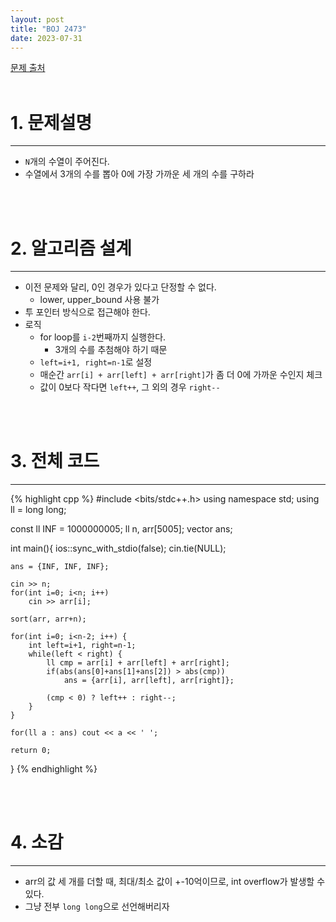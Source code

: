 ```yaml
---
layout: post
title: "BOJ 2473"
date: 2023-07-31
---
```


[문제 출처](https://www.acmicpc.net/problem/2473) <br/><br/>

# 1. 문제설명
<hr>

- `N`개의 수열이 주어진다.
- 수열에서 3개의 수를 뽑아 0에 가장 가까운 세 개의 수를 구하라


<br/><br/>

# 2. 알고리즘 설계
<hr>

- 이전 문제와 달리, 0인 경우가 있다고 단정할 수 없다.
  - lower, upper_bound 사용 불가
- 투 포인터 방식으로 접근해야 한다.
- 로직
  - for loop를 `i-2`번째까지 실행한다.
    - 3개의 수를 추첨해야 하기 때문
  - `left=i+1, right=n-1`로 설정
  - 매순간 `arr[i] + arr[left] + arr[right]`가 좀 더 0에 가까운 수인지 체크
  - 값이 0보다 작다면 `left++`, 그 외의 경우 `right--`

<br/><br/>

# 3. 전체 코드
<hr>

{% highlight cpp %}
#include <bits/stdc++.h>
using namespace std;
using ll = long long;

const ll INF = 1000000005;
ll n, arr[5005];
vector<ll> ans;

int main(){
    ios::sync_with_stdio(false);
    cin.tie(NULL);

    ans = {INF, INF, INF};

    cin >> n;
    for(int i=0; i<n; i++)
        cin >> arr[i];

    sort(arr, arr+n);

    for(int i=0; i<n-2; i++) {
        int left=i+1, right=n-1;
        while(left < right) {
            ll cmp = arr[i] + arr[left] + arr[right];
            if(abs(ans[0]+ans[1]+ans[2]) > abs(cmp))
                ans = {arr[i], arr[left], arr[right]};
        
            (cmp < 0) ? left++ : right--;
        }
    }

    for(ll a : ans) cout << a << ' ';

    return 0;
}
{% endhighlight %}


<br/><br/>

# 4. 소감
<hr>

- arr의 값 세 개를 더할 때, 최대/최소 값이 +-10억이므로, int overflow가 발생할 수 있다.
- 그냥 전부 `long long`으로 선언해버리자